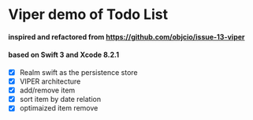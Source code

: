# Viper demo of Todo List
#### inspired and refactored from https://github.com/objcio/issue-13-viper
#### based on Swift 3 and Xcode 8.2.1
- [x] Realm swift as the persistence store  
- [x] VIPER architecture  
- [x] add/remove item  
- [x] sort item by date relation  
- [x] optimaized item remove
